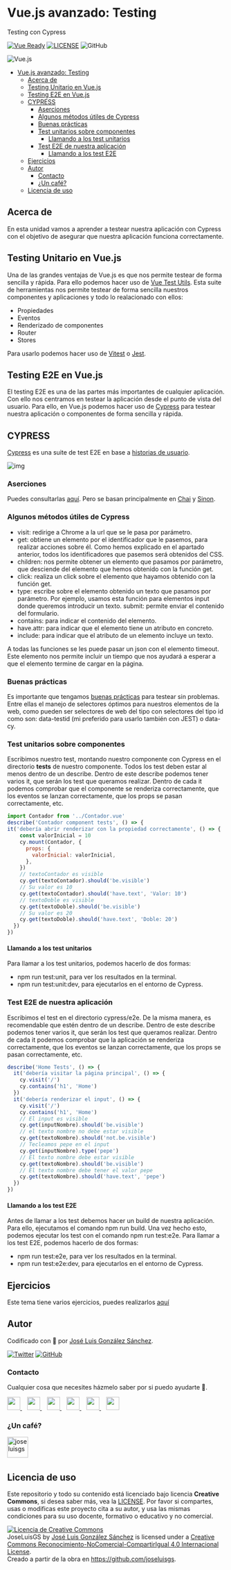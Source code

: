 # Vue.js avanzado: Testing

Testing con Cypress

[![Vue Ready](https://img.shields.io/badge/Code-Vue.js-%2342b983)](https://es.vuejs.org/)
[![LICENSE](https://img.shields.io/badge/License-CC-%23e64545)](https://joseluisgs.github.io/docs/license/)
![GitHub](https://img.shields.io/github/last-commit/joseluisgs/vue-profesores-madrid-2022-2022)

![Vue.js](../images/vue-avanzado.jpg)

- [Vue.js avanzado: Testing](#vuejs-avanzado-testing)
  - [Acerca de](#acerca-de)
  - [Testing Unitario en Vue.js](#testing-unitario-en-vuejs)
  - [Testing E2E en Vue.js](#testing-e2e-en-vuejs)
  - [CYPRESS](#cypress)
    - [Aserciones](#aserciones)
    - [Algunos métodos útiles de Cypress](#algunos-métodos-útiles-de-cypress)
    - [Buenas prácticas](#buenas-prácticas)
    - [Test unitarios sobre componentes](#test-unitarios-sobre-componentes)
      - [Llamando a los test unitarios](#llamando-a-los-test-unitarios)
    - [Test E2E de nuestra aplicación](#test-e2e-de-nuestra-aplicación)
      - [Llamando a los test E2E](#llamando-a-los-test-e2e)
  - [Ejercicios](#ejercicios)
  - [Autor](#autor)
    - [Contacto](#contacto)
    - [¿Un café?](#un-café)
  - [Licencia de uso](#licencia-de-uso)

## Acerca de
En esta unidad vamos a aprender a testear nuestra aplicación con Cypress con el objetivo de asegurar que nuestra aplicación funciona correctamente.

## Testing Unitario en Vue.js
Una de las grandes ventajas de Vue.js es que nos permite testear de forma sencilla y rápida. Para ello podemos hacer uso de [Vue Test Utils](https://test-utils.vuejs.org/). Esta suite de herramientas nos permite testear de forma sencilla nuestros componentes y aplicaciones y todo lo realacionado con ellos:
- Propiedades
- Eventos
- Renderizado de componentes
- Router
- Stores

Para usarlo podemos hacer uso de [Vitest](https://vitest.dev/) o [Jest](https://jestjs.io/). 

## Testing E2E en Vue.js
El testing E2E es una de las partes más importantes de cualquier aplicación. Con ello nos centramos en testear la aplicación desde el punto de vista del usuario. Para ello, en Vue.js podemos hacer uso de [Cypress](https://www.cypress.io/) para testear nuestra aplicación o componentes de forma sencilla y rápida.

## CYPRESS
[Cypress](https://www.cypress.io/) es una suite de test E2E en base a [historias de usuario](https://www.atlassian.com/es/agile/project-management/user-stories).

![img](https://panoramic.vc/wp-content/uploads/2021/02/Cypress_Logotype_Color_Light_BG-1-002.png)

### Aserciones
Puedes consultarlas [aquí](https://docs.cypress.io/guides/references/assertions.html). Pero se basan principalmente en [Chai](https://docs.cypress.io/guides/references/assertions.html#Chai) y [Sinon](https://docs.cypress.io/guides/references/assertions.html#Sinon-Chai).

### Algunos métodos útiles de Cypress
- visit: redirige a Chrome a la url que se le pasa por parámetro.
- get: obtiene un elemento por el identificador que le pasemos, para realizar acciones sobre él. Como hemos explicado en el apartado anterior, todos los identificadores que pasemos será obtenidos del CSS.
- children: nos permite obtener un elemento que pasamos por parámetro, que desciende del elemento que hemos obtenido con la función get.
- click: realiza un click sobre el elemento que hayamos obtenido con la función get.
- type: escribe sobre el elemento obtenido un texto que pasamos por parámetro. Por ejemplo, usamos esta función para elementos input donde queremos introducir un texto.
submit: permite enviar el contenido del formulario.
- contains: para indicar el contenido del elemento.
- have.attr: para indicar que el elemento tiene un atributo en concreto.
- include: para indicar que el atributo de un elemento incluye un texto.

A todas las funciones se les puede pasar un json con el elemento timeout. Este elemento nos permite incluir un tiempo que nos ayudará a esperar a que el elemento termine de cargar en la página.

### Buenas prácticas
Es importante que tengamos [buenas prácticas](https://docs.cypress.io/guides/references/best-practices.html) para testear sin problemas. Entre ellas el manejo de selectores óptimos para nuestros elementos de la web, como pueden ser selectores de web del tipo con selectores del tipo id como son: data-testid (mi preferido para usarlo también con JEST) o data-cy.

### Test unitarios sobre componentes
Escribimos nuestro test, montando nuestro componente con Cypress en el directorio __tests__ de nuestro componente. Todos los test deben estar al menos dentro de un describe. Dentro de este describe podemos tener varios it, que serán los test que queramos realizar. Dentro de cada it podemos comprobar que el componente se renderiza correctamente, que los eventos se lanzan correctamente, que los props se pasan correctamente, etc.

```js
import Contador from '../Contador.vue'
describe('Contador component tests', () => {
it('debería abrir renderizar con la propiedad correctamente', () => {
    const valorInicial = 10
    cy.mount(Contador, {
      props: {
        valorInicial: valorInicial,
      },
    })
    // textoContador es visible
    cy.get(textoContador).should('be.visible')
    // Su valor es 10
    cy.get(textoContador).should('have.text', 'Valor: 10')
    // textoDoble es visible
    cy.get(textoDoble).should('be.visible')
    // Su valor es 20
    cy.get(textoDoble).should('have.text', 'Doble: 20')
  })
})
```
#### Llamando a los test unitarios
Para llamar a los test unitarios, podemos hacerlo de dos formas:
- npm run test:unit, para ver los resultados en la terminal.
- npm run test:unit:dev, para ejecutarlos en el entorno de Cypress.

### Test E2E de nuestra aplicación
Escribimos el test en el directorio cypress/e2e. De la misma manera, es recomendable que estén dentro de un describe. Dentro de este describe podemos tener varios it, que serán los test que queramos realizar. Dentro de cada it podemos comprobar que la aplicación se renderiza correctamente, que los eventos se lanzan correctamente, que los props se pasan correctamente, etc.

```js
describe('Home Tests', () => {
  it('debería visitar la página principal', () => {
    cy.visit('/')
    cy.contains('h1', 'Home')
  })
  it('debería renderizar el input', () => {
    cy.visit('/')
    cy.contains('h1', 'Home')
    // El input es visible
    cy.get(inputNombre).should('be.visible')
    // el texto nombre no debe estar visible
    cy.get(textoNombre).should('not.be.visible')
    // Tecleamos pepe en el input
    cy.get(inputNombre).type('pepe')
    // El texto nombre debe estar visible
    cy.get(textoNombre).should('be.visible')
    // El texto nombre debe tener el valor pepe
    cy.get(textoNombre).should('have.text', 'pepe')
  })
})
```
#### Llamando a los test E2E
Antes de llamar a los test debemos hacer un build de nuestra aplicación. Para ello, ejecutamos el comando npm run build. Una vez hecho esto, podemos ejecutar los test con el comando npm run test:e2e. 
Para llamar a los test E2E, podemos hacerlo de dos formas:
- npm run test:e2e, para ver los resultados en la terminal.
- npm run test:e2e:dev, para ejecutarlos en el entorno de Cypress.




## Ejercicios
Este tema tiene varios ejercicios, puedes realizarlos [aquí](./EJERCICIOS.md)

## Autor

Codificado con :sparkling_heart: por [José Luis González Sánchez](https://twitter.com/joseluisgonsan). 

[![Twitter](https://img.shields.io/twitter/follow/joseluisgonsan?style=social)](https://twitter.com/joseluisgonsan)
[![GitHub](https://img.shields.io/github/followers/joseluisgs?style=social)](https://github.com/joseluisgs)

### Contacto
<p>
  Cualquier cosa que necesites házmelo saber por si puedo ayudarte 💬.
</p>
<p>
 <a href="https://joseluisgs.github.io/" target="_blank">
        <img src="https://joseluisgs.github.io/img/favicon.png" 
    height="30">
    </a>  &nbsp;&nbsp;
    <a href="https://github.com/joseluisgs" target="_blank">
        <img src="https://distreau.com/github.svg" 
    height="30">
    </a> &nbsp;&nbsp;
        <a href="https://twitter.com/joseluisgonsan" target="_blank">
        <img src="https://i.imgur.com/U4Uiaef.png" 
    height="30">
    </a> &nbsp;&nbsp;
    <a href="https://www.linkedin.com/in/joseluisgonsan" target="_blank">
        <img src="https://upload.wikimedia.org/wikipedia/commons/thumb/c/ca/LinkedIn_logo_initials.png/768px-LinkedIn_logo_initials.png" 
    height="30">
    </a>  &nbsp;&nbsp;
    <a href="https://discordapp.com/users/joseluisgs#3560" target="_blank">
        <img src="https://logodownload.org/wp-content/uploads/2017/11/discord-logo-4-1.png" 
    height="30"> 
    </a> &nbsp;&nbsp;
    <a href="https://g.dev/joseluisgs" target="_blank">
        <img loading="lazy" src="https://googlediscovery.com/wp-content/uploads/google-developers.png" 
    height="30">
    </a>    
</p>

### ¿Un café?
<p><a href="https://www.buymeacoffee.com/joseluisgs"> <img align="left" src="https://cdn.buymeacoffee.com/buttons/v2/default-blue.png" height="48" alt="joseluisgs" /></a></p><br><br><br>

## Licencia de uso

Este repositorio y todo su contenido está licenciado bajo licencia **Creative Commons**, si desea saber más, vea la [LICENSE](https://joseluisgs.github.io/docs/license/). Por favor si compartes, usas o modificas este proyecto cita a su autor, y usa las mismas condiciones para su uso docente, formativo o educativo y no comercial.

<a rel="license" href="http://creativecommons.org/licenses/by-nc-sa/4.0/"><img alt="Licencia de Creative Commons" style="border-width:0" src="https://i.creativecommons.org/l/by-nc-sa/4.0/88x31.png" /></a><br /><span xmlns:dct="http://purl.org/dc/terms/" property="dct:title">JoseLuisGS</span> by <a xmlns:cc="http://creativecommons.org/ns#" href="https://joseluisgs.github.io/" property="cc:attributionName" rel="cc:attributionURL">José Luis González Sánchez</a> is licensed under a <a rel="license" href="http://creativecommons.org/licenses/by-nc-sa/4.0/">Creative Commons Reconocimiento-NoComercial-CompartirIgual 4.0 Internacional License</a>.<br />Creado a partir de la obra en <a xmlns:dct="http://purl.org/dc/terms/" href="https://github.com/joseluisgs" rel="dct:source">https://github.com/joseluisgs</a>.